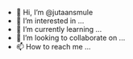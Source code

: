 - 👋 Hi, I’m @jutaansmule
- 👀 I’m interested in ...
- 🌱 I’m currently learning ...
- 💞️ I’m looking to collaborate on ...
- 📫 How to reach me ...

<!---
jutaansmule/jutaansmule is a ✨ special ✨ repository because its `README.md` (this file) appears on your GitHub profile.
You can click the Preview link to take a look at your changes.
--->
